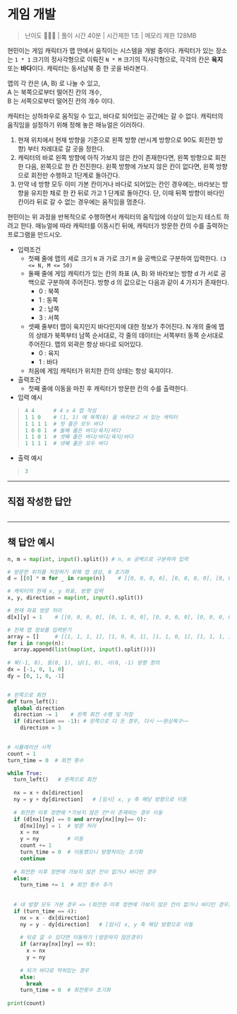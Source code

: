 # 게임 개발

> 난이도 🧡🧡🤍 | 풀이 시간 40분 | 시간제한 1초 | 메모리 제한 128MB

현민이는 게임 캐릭터가 맵 안에서 움직이는 시스템을 개발 중이다. 캐릭터가 있는 장소는 `1 * 1` 크기의 정사각형으로 이뤄진 `N * M` 크기의 직사각형으로, 각각의 칸은 **육지** 또는 **바다**이다. 캐릭터는 동서남북 중 한 곳을 바라본다.

맵의 각 칸은 (A, B) 로 나눌 수 있고, \
A 는 북쪽으로부터 떨어진 칸의 개수, \
B 는 서쪽으로부터 떨어진 칸의 개수 이다.

캐릭터는 상하좌우로 움직일 수 있고, 바다로 되어있는 공간에는 갈 수 없다. 캐릭터의 움직임을 설정하기 위해 정해 놓은 매뉴얼은 이러하다.

1. 현재 위치에서 현재 방향을 기준으로 왼쪽 방향 (반시계 방향으로 90도 회전한 방향) 부터 차례대로 갈 곳을 정한다.
2. 캐릭터의 바로 왼쪽 방향에 아직 가보지 않은 칸이 존재한다면, 왼쪽 방향으로 회전한 다음, 왼쪽으로 한 칸 전진한다. 왼쪽 방향에 가보지 않은 칸이 없다면, 왼쪽 방향으로 회전만 수행하고 1단계로 돌아간다.
3. 만약 네 방향 모두 이미 가본 칸이거나 바다로 되어있는 칸인 경우에는, 바라보는 방향을 유지한 채로 한 칸 뒤로 가고 1 단계로 돌아간다. 단, 이때 뒤쪽 방향이 바다인 칸이라 뒤로 갈 수 없는 경우에는 움직임을 멈춘다.

현민이는 위 과정을 반복적으로 수행하면서 캐릭터의 움직임에 이상이 있는지 테스트 하려고 한다. 매뉴얼에 따라 캐릭터를 이동시킨 뒤에, 캐릭터가 방문한 칸의 수를 출력하는 프로그램을 만드시오.

* 입력조건
  * 첫째 줄에 맵의 세로 크기 `N` 과 가로 크기 `M` 을 공백으로 구분하여 입력한다. `(3 <= N, M <= 50)`
  * 둘째 줄에 게임 캐릭터가 있는 칸의 좌표 (A, B) 와 바라보는 방향 d 가 서로 공백으로 구분하여 주어진다. 방향 d 의 값으로는 다음과 같이 4 가지가 존재한다.
    * 0 : 북쪽
    * 1 : 동쪽
    * 2 : 남쪽
    * 3 : 서쪽
  * 셋째 줄부터 맵이 육지인지 바다인지에 대한 정보가 주어진다. N 개의 줄에 맵의 상태가 북쪽부터 남쪽 순서대로, 각 줄의 데이터는 서쪽부터 동쪽 순서대로 주어진다. 맵의 외곽은 항상 바다로 되어있다.
    * 0 : 육지
    * 1 : 바다
  * 처음에 게임 캐릭터가 위치한 칸의 상태는 항상 육지이다.
* 출력조건
  * 첫째 줄에 이동을 마친 후 캐릭터가 방문한 칸의 수를 출력한다.
* 입력 예시

> ``` python
> 4 4      # 4 x 4 맵 작성
> 1 1 0    # (1, 1) 에 북쪽(0) 을 바라보고 서 있는 캐릭터
> 1 1 1 1  # 첫 줄은 모두 바다
> 1 0 0 1  # 둘째 줄은 바다/육지/바다
> 1 1 0 1  # 셋째 줄은 바다/바다/육지/바다
> 1 1 1 1  # 넷째 줄은 모두 바다
> ```

* 출력 예시

> ``` python
> 3
> ```


---------------


## 직접 작성한 답안

``` python

```

------

## 책 답안 예시

``` python
n, m = map(int, input().split()) # n, m 공백으로 구분하여 입력

# 방문한 위치를 저장하기 위해 맵 생성, 0 초기화
d = [[0] * m for _ in range(n)]    # [[0, 0, 0, 0], [0, 0, 0, 0], [0, 0, 0, 0], [0, 0, 0, 0]]

# 캐릭터의 현재 x, y 좌표, 방향 입력
x, y, direction = map(int, input().split())

# 현재 좌표 방문 처리
d[x][y] = 1    # [[0, 0, 0, 0], [0, 1, 0, 0], [0, 0, 0, 0], [0, 0, 0, 0]]

# 전체 맵 정보를 입력받기
array = []     # [[1, 1, 1, 1], [1, 0, 0, 1], [1, 1, 0, 1], [1, 1, 1, 1]]    
for i in range(n):
  array.append(list(map(int, input().split())))
  
# 북(-1, 0), 동(0, 1), 남(1, 0), 서(0, -1) 방향 정의
dx = [-1, 0, 1, 0]
dy = [0, 1, 0, -1]


# 왼쪽으로 회전
def turn_left():
  global direction
  direction -= 1    # 왼쪽 회전 수행 및 저장
  if (direction == -1): # 왼쪽으로 다 돈 경우, 다시 ~~원상복구~~
    direction = 3
    

# 시뮬레이션 시작
count = 1
turn_time = 0  # 회전 횟수

while True:
  turn_left()   # 왼쪽으로 회전
  
  nx = x + dx[direction]
  ny = y + dy[direction]   # [임시] x, y 축 해당 방향으로 이동
  
  # 회전한 이후 정면에 *가보지 않은 칸*이 존재하는 경우 이동
  if (d[nx][ny] == 0 and array[nx][ny]== 0):
    d[nx][ny] = 1  # 방문 처리
    x = nx
    y = ny         # 이동
    count += 1
    turn_time = 0  # 이동했으니 방향처리는 초기화
    continue
  
  # 회전한 이후 정면에 가보지 않은 칸이 없거나 바다인 경우
  else:
    turn_time += 1  # 회전 횟수 추가
    
  
  # 네 방향 모두 가본 경우 => (회전한 이후 정면에 가보지 않은 칸이 없거나 바다인 경우)
  if (turn_time == 4):
    nx = x - dx[direction]
    ny = y - dy[direction]   # [임시] x, y 축 해당 방향으로 이동
    
    # 뒤로 갈 수 있다면 이동하기 (방문하지 않은경우)
    if (array[nx][ny] == 0):
      x = nx
      y = ny
      
    # 뒤가 바다로 막혀있는 경우
    else:
      break
    turn_time = 0  # 회전횟수 초기화
    
print(count)
```